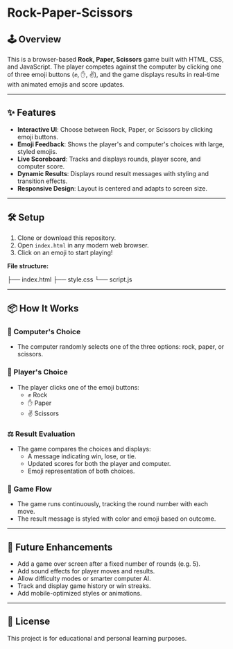 # Rock-Paper-Scissors

## 🕹️ Overview

This is a browser-based **Rock, Paper, Scissors** game built with HTML, CSS, and JavaScript. The player competes against the computer by clicking one of three emoji buttons (✊, ✋, ✌️), and the game displays results in real-time with animated emojis and score updates.

---

## ✨ Features

- **Interactive UI**: Choose between Rock, Paper, or Scissors by clicking emoji buttons.
- **Emoji Feedback**: Shows the player's and computer's choices with large, styled emojis.
- **Live Scoreboard**: Tracks and displays rounds, player score, and computer score.
- **Dynamic Results**: Displays round result messages with styling and transition effects.
- **Responsive Design**: Layout is centered and adapts to screen size.

---

## 🛠️ Setup

1. Clone or download this repository.
2. Open `index.html` in any modern web browser.
3. Click on an emoji to start playing!

**File structure:**

├── index.html
├── style.css
└── script.js

---

## 📦 How It Works

### 🎲 Computer's Choice
- The computer randomly selects one of the three options: rock, paper, or scissors.

### 🧍 Player's Choice
- The player clicks one of the emoji buttons:
  - ✊ Rock
  - ✋ Paper
  - ✌️ Scissors

### ⚖️ Result Evaluation
- The game compares the choices and displays:
  - A message indicating win, lose, or tie.
  - Updated scores for both the player and computer.
  - Emoji representation of both choices.

### 🔄 Game Flow
- The game runs continuously, tracking the round number with each move.
- The result message is styled with color and emoji based on outcome.

---

## 🔮 Future Enhancements

- Add a game over screen after a fixed number of rounds (e.g. 5).
- Add sound effects for player moves and results.
- Allow difficulty modes or smarter computer AI.
- Track and display game history or win streaks.
- Add mobile-optimized styles or animations.

---

## 📄 License

This project is for educational and personal learning purposes.
